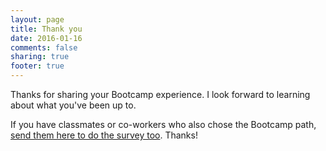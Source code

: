 ```yaml
---
layout: page
title: Thank you
date: 2016-01-16
comments: false
sharing: true
footer: true
---
```


Thanks for sharing your Bootcamp experience. I look forward to learning about what you've been up to.

If you have classmates or co-workers who also chose the Bootcamp path, [send them here to do the survey too](/survey). Thanks!
